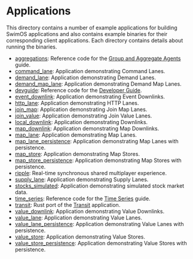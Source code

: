 # Applications

This directory contains a number of example applications for building SwimOS applications and also contains example
binaries for their corresponding client applications. Each directory contains details about running the binaries.

- [aggregations](aggregations): Reference code for
  the [Group and Aggregate Agents](https://www.swimos.org/server/rust/aggregations/) guide.
- [command_lane](command_lane): Application demonstrating Command Lanes.
- [demand_lane](demand_lane): Application demonstrating Demand Lanes.
- [demand_map_lane](demand_map_lane): Application demonstrating Demand Map Lanes.
- [devguide](devguide): Reference code for the [Developer Guide](https://www.swimos.org/server/rust/developer-guide/).
- [event_downlink](event_downlink): Application demonstrating Event Downlinks.
- [http_lane](http_lane): Application demonstrating HTTP Lanes.
- [join_map](join_map): Application demonstrating Join Map Lanes.
- [join_value](join_value): Application demonstrating Join Value Lanes.
- [local_downlink](local_downlink): Application demonstrating Downlinks.
- [map_downlink](map_downlink): Application demonstrating Map Downlinks.
- [map_lane](map_lane): Application demonstrating Map Lanes.
- [map_lane_persistence](map_lane_persistence): Application demonstrating Map Lanes with persistence.
- [map_store](map_store): Application demonstrating Map Stores.
- [map_store_persistence](map_store_persistence): Application demonstrating Map Stores with persistence.
- [ripple](ripple): Real-time synchronous shared multiplayer experience.
- [supply_lane](supply_lane): Application demonstrating Supply Lanes.
- [stocks_simulated](stocks_simulated): Application demonstrating simulated stock market data.
- [time_series](time_series): Reference code for the [Time Series](https://www.swimos.org/server/rust/time-series/)
  guide.
- [transit](transit): Rust port of the [Transit](https://github.com/swimos/transit) application.
- [value_downlink](value_downlink): Application demonstrating Value Downlinks.
- [value_lane](value_lane): Application demonstrating Value Lanes.
- [value_lane_persistence](value_lane_persistence): Application demonstrating Value Lanes with persistence.
- [value_store](value_store): Application demonstrating Value Stores.
- [value_store_persistence](value_store_persistence): Application demonstrating Value Stores with persistence.